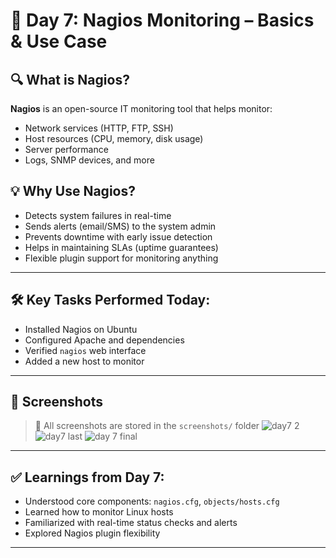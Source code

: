 # 📅 Day 7: Nagios Monitoring – Basics & Use Case

## 🔍 What is Nagios?

**Nagios** is an open-source IT monitoring tool that helps monitor:
- Network services (HTTP, FTP, SSH)
- Host resources (CPU, memory, disk usage)
- Server performance
- Logs, SNMP devices, and more

## 💡 Why Use Nagios?

- Detects system failures in real-time
- Sends alerts (email/SMS) to the system admin
- Prevents downtime with early issue detection
- Helps in maintaining SLAs (uptime guarantees)
- Flexible plugin support for monitoring anything

---

## 🛠️ Key Tasks Performed Today:

- Installed Nagios on Ubuntu
- Configured Apache and dependencies
- Verified `nagios` web interface
- Added a new host to monitor

---

## 📸 Screenshots

> 📁 All screenshots are stored in the `screenshots/` folder
![day7 2](https://github.com/user-attachments/assets/71ddac04-a563-4497-9681-ee5ba96c681d)
![day7 last](https://github.com/user-attachments/assets/5c880bf7-9588-495a-a938-81b45c6fd369)
![day 7 final](https://github.com/user-attachments/assets/68ebba59-69fb-45be-a2a6-ef7a1f55cc40)



---

## ✅ Learnings from Day 7:

- Understood core components: `nagios.cfg`, `objects/hosts.cfg`
- Learned how to monitor Linux hosts
- Familiarized with real-time status checks and alerts
- Explored Nagios plugin flexibility

---



